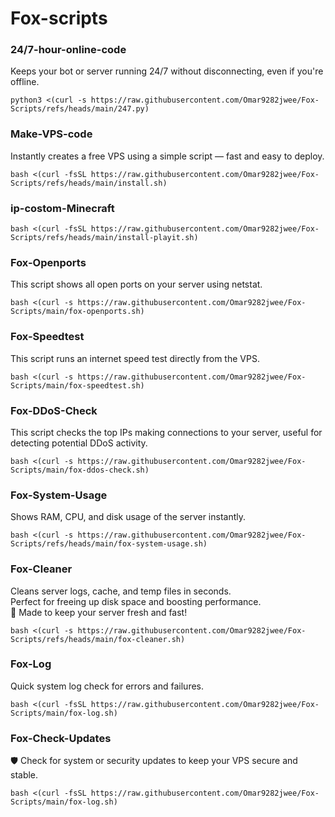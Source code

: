 # Fox-scripts

### 24/7-hour-online-code
Keeps your bot or server running 24/7 without disconnecting, even if you're offline.
```
python3 <(curl -s https://raw.githubusercontent.com/Omar9282jwee/Fox-Scripts/refs/heads/main/247.py)
```


### Make-VPS-code
Instantly creates a free VPS using a simple script — fast and easy to deploy.
```
bash <(curl -fsSL https://raw.githubusercontent.com/Omar9282jwee/Fox-Scripts/refs/heads/main/install.sh)
```


### ip-costom-Minecraft

```
bash <(curl -fsSL https://raw.githubusercontent.com/Omar9282jwee/Fox-Scripts/refs/heads/main/install-playit.sh)
```




### Fox-Openports
This script shows all open ports on your server using netstat.
```
bash <(curl -s https://raw.githubusercontent.com/Omar9282jwee/Fox-Scripts/main/fox-openports.sh)
```





### Fox-Speedtest
This script runs an internet speed test directly from the VPS.
```
bash <(curl -s https://raw.githubusercontent.com/Omar9282jwee/Fox-Scripts/main/fox-speedtest.sh)
```









### Fox-DDoS-Check
This script checks the top IPs making connections to your server, useful for detecting potential DDoS activity.
```
bash <(curl -s https://raw.githubusercontent.com/Omar9282jwee/Fox-Scripts/main/fox-ddos-check.sh)
```







### Fox-System-Usage
Shows RAM, CPU, and disk usage of the server instantly. 
```
bash <(curl -s https://raw.githubusercontent.com/Omar9282jwee/Fox-Scripts/refs/heads/main/fox-system-usage.sh)
```




### Fox-Cleaner
Cleans server logs, cache, and temp files in seconds.  
Perfect for freeing up disk space and boosting performance.  
🦊 Made to keep your server fresh and fast!
```
bash <(curl -s https://raw.githubusercontent.com/Omar9282jwee/Fox-Scripts/refs/heads/main/fox-cleaner.sh)
```







### Fox-Log
Quick system log check for errors and failures.
```
bash <(curl -fsSL https://raw.githubusercontent.com/Omar9282jwee/Fox-Scripts/main/fox-log.sh)
```




### Fox-Check-Updates
🛡️ Check for system or security updates to keep your VPS secure and stable.
```
bash <(curl -fsSL https://raw.githubusercontent.com/Omar9282jwee/Fox-Scripts/main/fox-log.sh)
```
